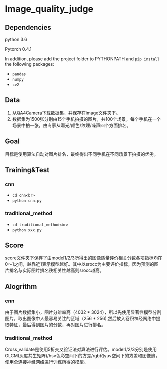 # Image_quality_judge
## Dependencies
python 3.6

Pytorch 0.4.1

In addition, please add the project folder to PYTHONPATH and `pip install` the following packages:
 - `pandas`<br>
 - `numpy`<br>
 - `cv2`<br>
## Data
1. 从[QA4Camera](https://qa4camera.github.io/)下载数据集，并保存在image文件夹下。<br>
2. 数据集为1500张分别由15个手机拍摄的图片，共100个场景，每个手机在一个场景中拍一张，由专家从曝光/颜色/纹理/噪声四个方面排名。
## Goal
目标是使用算法自动对图片排名，最终得出不同手机在不同场景下拍摄的优劣。
## Training&Test
### cnn
 - `cd cnn<br>`
 - `python cnn.py`
### traditional_method
 - `cd traditional_method<br>`
 - `python xxx.py`
## Score
score文件夹下保存了由model1/2/3所得出的图像质量评价相关分数各项指标均在0～1之间，越靠近1表示模型越好。其中以srocc为主要评价指标，因为预测的图片排名与实际图片排名秩相关性越高则srocc越高。
## Alogrithm
### cnn
由于图片数据集小，图片分辨率高（4032 * 3024），所以先使用显著性模型分割图片，取出图像中人最容易关注的区域（256 * 256),然后放入卷积神经网络中提取特征，最后得到图片的分数，再对图片进行排名。
### traditional_method
Cross_validate是使用5折交叉验证法对算法进行评估。model1/2/3分别是使用GLCM(灰度共生矩阵)/hsv色彩空间下的方差/rgb和yuv空间下的方差和图像熵，使用全连接神经网络进行训练所得的模型。
